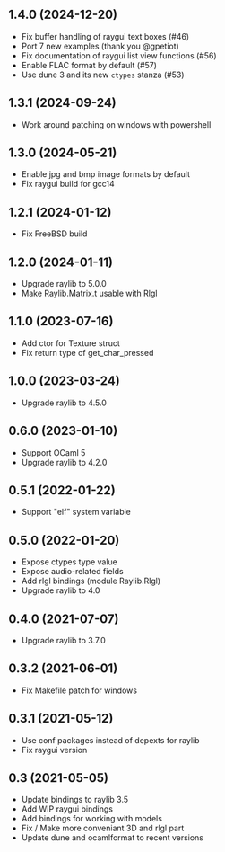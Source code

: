 1.4.0 (2024-12-20)
------------------

* Fix buffer handling of raygui text boxes (#46)
* Port 7 new examples (thank you @gpetiot)
* Fix documentation of raygui list view functions (#56)
* Enable FLAC format by default (#57)
* Use dune 3 and its new `ctypes` stanza (#53)

1.3.1 (2024-09-24)
------------------

* Work around patching on windows with powershell

1.3.0 (2024-05-21)
------------------

* Enable jpg and bmp image formats by default
* Fix raygui build for gcc14

1.2.1 (2024-01-12)
------------------

* Fix FreeBSD build

1.2.0 (2024-01-11)
------------------

* Upgrade raylib to 5.0.0
* Make Raylib.Matrix.t usable with Rlgl

1.1.0 (2023-07-16)
------------------

* Add ctor for Texture struct
* Fix return type of get_char_pressed

1.0.0 (2023-03-24) 
------------------

* Upgrade raylib to 4.5.0

0.6.0 (2023-01-10)
------------------

* Support OCaml 5
* Upgrade raylib to 4.2.0

0.5.1 (2022-01-22)
------------------

* Support "elf" system variable

0.5.0 (2022-01-20)
------------------

* Expose ctypes type value
* Expose audio-related fields
* Add rlgl bindings (module Raylib.Rlgl)
* Upgrade raylib to 4.0

0.4.0 (2021-07-07)
------------------

* Upgrade raylib to 3.7.0

0.3.2 (2021-06-01)
------------------

* Fix Makefile patch for windows

0.3.1 (2021-05-12)
------------------

* Use conf packages instead of depexts for raylib
* Fix raygui version

0.3 (2021-05-05)
----------------

* Update bindings to raylib 3.5
* Add WIP raygui bindings
* Add bindings for working with models
* Fix / Make more conveniant 3D and rlgl part
* Update dune and ocamlformat to recent versions

